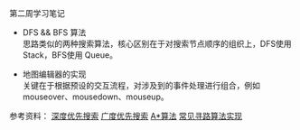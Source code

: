 第二周学习笔记

- DFS && BFS 算法  
思路类似的两种搜索算法，核心区别在于对搜索节点顺序的组织上，DFS使用 Stack，BFS使用 Queue。

- 地图编辑器的实现  
关键在于根据预设的交互流程，对涉及到的事件处理进行组合，例如 mouseover、mousedown、mouseup。

参考资料：
[深度优先搜索](https://en.wikipedia.org/wiki/Depth-first_search)
[广度优先搜索](https://en.wikipedia.org/wiki/Breadth-first_search)
[A*算法](https://en.wikipedia.org/wiki/A*_search_algorithm)
[常见寻路算法实现](https://github.com/zhm-real/PathPlanning)